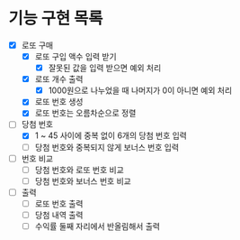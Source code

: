 # 기능 구현 목록

- [x] 로또 구매
  - [x] 로또 구입 액수 입력 받기
    - [x] 잘못된 값을 입력 받으면 예외 처리
  - [x] 로또 개수 출력
    - [x] 1000원으로 나누었을 때 나머지가 0이 아니면 예외 처리
  - [x] 로또 번호 생성
  - [x] 로또 번호는 오름차순으로 정렬
- [ ] 당첨 번호
  - [x] 1 ~ 45 사이에 중복 없이 6개의 당첨 번호 입력
  - [ ] 당첨 번호와 중복되지 않게 보너스 번호 입력
- [ ] 번호 비교
  - [ ] 당첨 번호와 로또 번호 비교
  - [ ] 당첨 번호와 보너스 번호 비교
- [ ] 출력
  - [ ] 로또 번호 출력
  - [ ] 당첨 내역 출력
  - [ ] 수익률 둘째 자리에서 반올림해서 출력